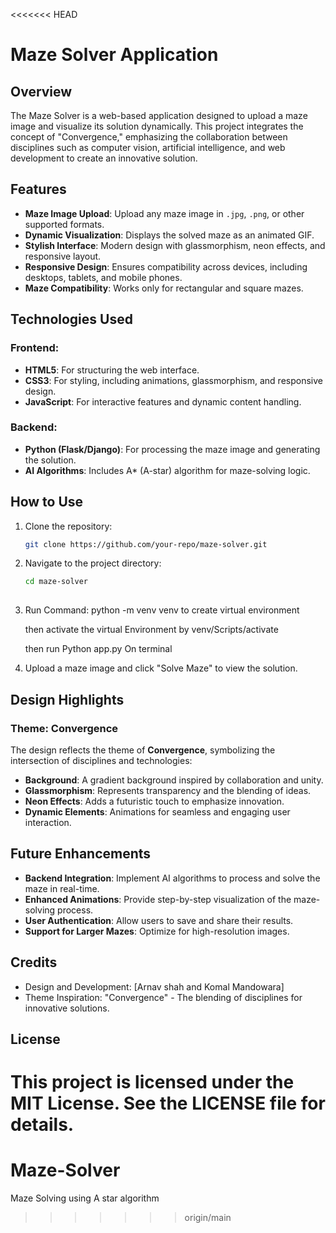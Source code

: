 <<<<<<< HEAD
# Maze Solver Application

## Overview
The Maze Solver is a web-based application designed to upload a maze image and visualize its solution dynamically. This project integrates the concept of "Convergence," emphasizing the collaboration between disciplines such as computer vision, artificial intelligence, and web development to create an innovative solution.

## Features
- **Maze Image Upload**: Upload any maze image in `.jpg`, `.png`, or other supported formats.
- **Dynamic Visualization**: Displays the solved maze as an animated GIF.
- **Stylish Interface**: Modern design with glassmorphism, neon effects, and responsive layout.
- **Responsive Design**: Ensures compatibility across devices, including desktops, tablets, and mobile phones.
- **Maze Compatibility**: Works only for rectangular and square mazes.

## Technologies Used
### Frontend:
- **HTML5**: For structuring the web interface.
- **CSS3**: For styling, including animations, glassmorphism, and responsive design.
- **JavaScript**: For interactive features and dynamic content handling.

### Backend:
- **Python (Flask/Django)**: For processing the maze image and generating the solution.
- **AI Algorithms**: Includes A* (A-star) algorithm for maze-solving logic.

## How to Use
1. Clone the repository:
   ```bash
   git clone https://github.com/your-repo/maze-solver.git

2. Navigate to the project directory:
   ```bash
   cd maze-solver
  
3. Run Command: python -m venv venv to create virtual environment

   then activate the virtual Environment by venv/Scripts/activate

   then run Python app.py On terminal
 
5. Upload a maze image and click "Solve Maze" to view the solution.

## Design Highlights
### Theme: Convergence
The design reflects the theme of **Convergence**, symbolizing the intersection of disciplines and technologies:
- **Background**: A gradient background inspired by collaboration and unity.
- **Glassmorphism**: Represents transparency and the blending of ideas.
- **Neon Effects**: Adds a futuristic touch to emphasize innovation.
- **Dynamic Elements**: Animations for seamless and engaging user interaction.

## Future Enhancements
- **Backend Integration**: Implement AI algorithms to process and solve the maze in real-time.
- **Enhanced Animations**: Provide step-by-step visualization of the maze-solving process.
- **User Authentication**: Allow users to save and share their results.
- **Support for Larger Mazes**: Optimize for high-resolution images.

## Credits
- Design and Development: [Arnav shah and Komal Mandowara]
- Theme Inspiration: "Convergence" - The blending of disciplines for innovative solutions.

## License
This project is licensed under the MIT License. See the LICENSE file for details.
=======
# Maze-Solver
Maze Solving using A star algorithm 
>>>>>>> origin/main
